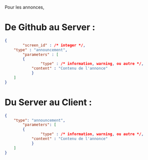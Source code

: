 Pour les annonces, 
# De Github au Server : 
```json
{
    	"screen_id" : /* integer */,
	"type" : "announcement",
    	"parameters" : [
		{ 
        		"type" : /* information, warning, ou autre */,
			"content" : "Contenu de l'annonce"
    		}
	]
}
```
# Du Server au Client : 
```json
{
	"type": "announcement",
    	"parameters": [
		{
        		"type" : /* information, warning, ou autre */,
			"content" : "Contenu de l'annonce"
    		}
	]
}
```
